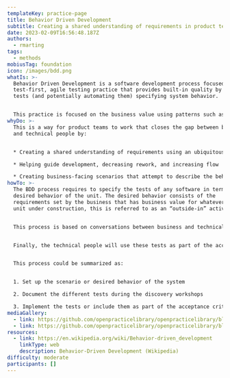 ```yaml
---
templateKey: practice-page
title: Behavior Driven Development
subtitle: Creating a shared understanding of requirements in product teams
date: 2023-02-09T16:56:48.187Z
authors:
  - rmarting
tags:
  - methods
mobiusTag: foundation
icon: /images/bdd.png
whatIs: >-
  Behavior Driven Development is a software development process focused on a
  test-first, agile testing practice that provides built-in quality by defining
  tests (and potentially automating them) specifying system behavior.


  This practice is focused on the business value using patterns such as *Given/When/Then* to capture the behavior of the system from a conversation between business and technical people.
whyDo: >-
  This is a way for product teams to work that closes the gap between business
  and technical people by:


  * Creating a shared understanding of requirements using an ubiquitous language

  * Helping guide development, decreasing rework, and increasing flow

  * Creating business-facing scenarios that attempt to describe the behavior of a story, feature, or capability from a user’s perspective
howTo: >-
  The BDD process requires to specify the tests of any software in terms of the
  desired behavior of the unit. The desired behavior consists of the
  requirements set by the business that has business value for whatever software
  unit under construction, this is referred to as an “outside-in” activity.


  This process is based on conversations between business and technical people, sometimes identified as discovery workshops. Example Mapping, one of the examples of discovery workshops, is based on the idea that multiple examples of specific cases convey information better than a single bad abstraction of a concept.


  Finally, the technical people will use these tests as part of the acceptance criteria of the building activities, or could automate them to guide the development life cycle.


  This process could be summarized as:


  1. Set up the scenario or desired behavior of the system

  2. Document the different tests during the discovery workshops

  3. Implement the tests or include them as part of the acceptance criteria of the development life cycle
mediaGallery:
  - link: https://github.com/openpracticelibrary/openpracticelibrary/blob/main/static/images/bdd.png?raw=true
  - link: https://github.com/openpracticelibrary/openpracticelibrary/blob/main/static/images/example-mapping.jpg?raw=true
resources:
  - link: https://en.wikipedia.org/wiki/Behavior-driven_development
    linkType: web
    description: Behavior-Driven Development (Wikipedia)
difficulty: moderate
participants: []
---
```

